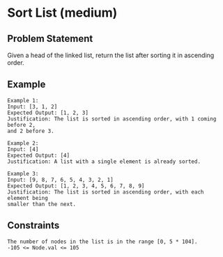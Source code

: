 # Sort List (medium)

## Problem Statement

Given a head of the linked list, return the list after sorting it in ascending
order.

## Example

```text
Example 1:
Input: [3, 1, 2]
Expected Output: [1, 2, 3]
Justification: The list is sorted in ascending order, with 1 coming before 2,
and 2 before 3.

Example 2:
Input: [4]
Expected Output: [4]
Justification: A list with a single element is already sorted.

Example 3:
Input: [9, 8, 7, 6, 5, 4, 3, 2, 1]
Expected Output: [1, 2, 3, 4, 5, 6, 7, 8, 9]
Justification: The list is sorted in ascending order, with each element being
smaller than the next.
```

## Constraints

```text
The number of nodes in the list is in the range [0, 5 * 104].
-105 <= Node.val <= 105
```
